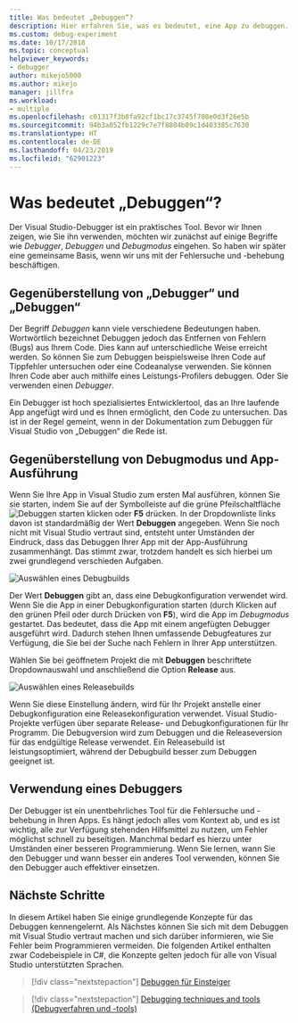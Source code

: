 ```yaml
---
title: Was bedeutet „Debuggen“?
description: Hier erfahren Sie, was es bedeutet, eine App zu debuggen.
ms.custom: debug-experiment
ms.date: 10/17/2018
ms.topic: conceptual
helpviewer_keywords:
- debugger
author: mikejo5000
ms.author: mikejo
manager: jillfra
ms.workload:
- multiple
ms.openlocfilehash: c01317f3b8fa92cf1bc17c3745f708e0d3f26e5b
ms.sourcegitcommit: 94b3a052fb1229c7e7f8804b09c1d403385c7630
ms.translationtype: HT
ms.contentlocale: de-DE
ms.lasthandoff: 04/23/2019
ms.locfileid: "62901223"
---
```

# <a name="what-is-debugging"></a>Was bedeutet „Debuggen“?

Der Visual Studio-Debugger ist ein praktisches Tool. Bevor wir Ihnen zeigen, wie Sie ihn verwenden, möchten wir zunächst auf einige Begriffe wie *Debugger*, *Debuggen* und *Debugmodus* eingehen. So haben wir später eine gemeinsame Basis, wenn wir uns mit der Fehlersuche und -behebung beschäftigen.

## <a name="debugger-vs-debugging"></a>Gegenüberstellung von „Debugger“ und „Debuggen“

Der Begriff *Debuggen* kann viele verschiedene Bedeutungen haben. Wortwörtlich bezeichnet Debuggen jedoch das Entfernen von Fehlern (Bugs) aus Ihrem Code. Dies kann auf unterschiedliche Weise erreicht werden. So können Sie zum Debuggen beispielsweise Ihren Code auf Tippfehler untersuchen oder eine Codeanalyse verwenden. Sie können Ihren Code aber auch mithilfe eines Leistungs-Profilers debuggen. Oder Sie verwenden einen *Debugger*.

Ein Debugger ist hoch spezialisiertes Entwicklertool, das an Ihre laufende App angefügt wird und es Ihnen ermöglicht, den Code zu untersuchen. Das ist in der Regel gemeint, wenn in der Dokumentation zum Debuggen für Visual Studio von „Debuggen“ die Rede ist.

## <a name="debug-mode-vs-running-your-app"></a>Gegenüberstellung von Debugmodus und App-Ausführung

Wenn Sie Ihre App in Visual Studio zum ersten Mal ausführen, können Sie sie starten, indem Sie auf der Symbolleiste auf die grüne Pfeilschaltfläche ![Debuggen starten](../debugger/media/dbg-tour-start-debugging.png "Debuggen starten") klicken oder **F5** drücken. In der Dropdownliste links davon ist standardmäßig der Wert **Debuggen** angegeben. Wenn Sie noch nicht mit Visual Studio vertraut sind, entsteht unter Umständen der Eindruck, dass das Debuggen Ihrer App mit der App-Ausführung zusammenhängt. Das stimmt zwar, trotzdem handelt es sich hierbei um zwei grundlegend verschieden Aufgaben.

![Auswählen eines Debugbuilds](../debugger/media/what-is-debugging-debug-build.png)

Der Wert **Debuggen** gibt an, dass eine Debugkonfiguration verwendet wird. Wenn Sie die App in einer Debugkonfiguration starten (durch Klicken auf den grünen Pfeil oder durch Drücken von **F5**), wird die App im *Debugmodus* gestartet. Das bedeutet, dass die App mit einem angefügten Debugger ausgeführt wird. Dadurch stehen Ihnen umfassende Debugfeatures zur Verfügung, die Sie bei der Suche nach Fehlern in Ihrer App unterstützen.

Wählen Sie bei geöffnetem Projekt die mit **Debuggen** beschriftete Dropdownauswahl und anschließend die Option **Release** aus.

![Auswählen eines Releasebuilds](../debugger/media/what-is-debugging-release-build.png)

Wenn Sie diese Einstellung ändern, wird für Ihr Projekt anstelle einer Debugkonfiguration eine Releasekonfiguration verwendet. Visual Studio-Projekte verfügen über separate Release- und Debugkonfigurationen für Ihr Programm. Die Debugversion wird zum Debuggen und die Releaseversion für das endgültige Release verwendet. Ein Releasebuild ist leistungsoptimiert, während der Debugbuild besser zum Debuggen geeignet ist.

## <a name="when-to-use-a-debugger"></a>Verwendung eines Debuggers

Der Debugger ist ein unentbehrliches Tool für die Fehlersuche und -behebung in Ihren Apps. Es hängt jedoch alles vom Kontext ab, und es ist wichtig, alle zur Verfügung stehenden Hilfsmittel zu nutzen, um Fehler möglichst schnell zu beseitigen. Manchmal bedarf es hierzu unter Umständen einer besseren Programmierung. Wenn Sie lernen, wann Sie den Debugger und wann besser ein anderes Tool verwenden, können Sie den Debugger auch effektiver einsetzen.

## <a name="next-steps"></a>Nächste Schritte

In diesem Artikel haben Sie einige grundlegende Konzepte für das Debuggen kennengelernt. Als Nächstes können Sie sich mit dem Debuggen mit Visual Studio vertraut machen und sich darüber informieren, wie Sie Fehler beim Programmieren vermeiden. Die folgenden Artikel enthalten zwar Codebeispiele in C#, die Konzepte gelten jedoch für alle von Visual Studio unterstützten Sprachen.

> [!div class="nextstepaction"]
> [Debuggen für Einsteiger](../debugger/debugging-absolute-beginners.md)

> [!div class="nextstepaction"]
> [Debugging techniques and tools (Debugverfahren und -tools)](../debugger/write-better-code-with-visual-studio.md)
